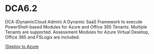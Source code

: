 # DCA6.2
 DCA (DynamicCloud Admin) A Dynamic SaaS Framework to execute PowerShell-based Modules for Azure and Office 365 Tenants. Multiple Tenants are supported. Assessment Modules for Azure Virtual Desktop, Office 365 and FSLogix are included. 


[!Deploy to Azure](https://aka.ms/deploytoazurebutton)